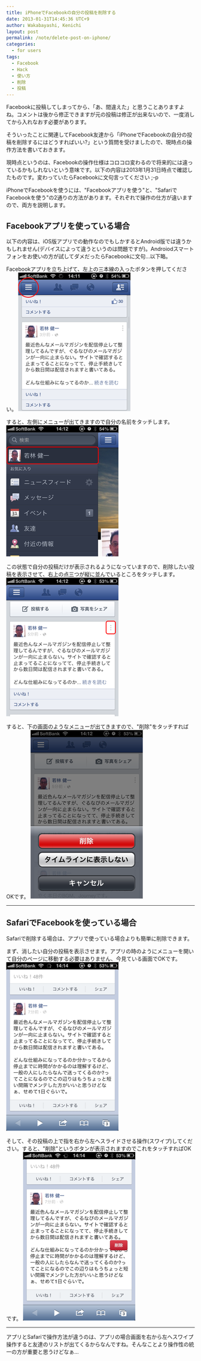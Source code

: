 ```yaml
---
title: iPhoneでFacebookの自分の投稿を削除する
date: 2013-01-31T14:45:36 UTC+9
author: Wakabayashi, Kenichi
layout: post
permalink: /note/delete-post-on-iphone/
categories:
  - for users
tags:
  - Facebook
  - Hack
  - 使い方
  - 削除
  - 投稿
---
```

Facebookに投稿してしまってから、「あ、間違えた」と思うことありますよね。コメントは後から修正できますが元の投稿は修正が出来ないので、一度消してから入れなおす必要があります。

そういったことに関連してFacebook友達から「iPhoneでFacebookの自分の投稿を削除するにはどうすればいい?」という質問を受けましたので、現時点の操作方法を書いておきます。

現時点というのは、Facebookの操作仕様はコロコロ変わるので将来的には違っているかもしれないという意味です。以下の内容は2013年1月31日時点で確認したものです。変わっていたらFacebookに文句言ってください ;-p

iPhoneでFacebookを使うには、"Facebookアプリを使う"と、"SafariでFacebookを使う"の2通りの方法があります。それぞれで操作の仕方が違いますので、両方を説明します。

## Facebookアプリを使っている場合
以下の内容は、iOS版アプリでの動作なのでもしかするとAndroid版では違うかもしれません(デバイスによって違うというのは問題ですが)。Androiodスマートフォンをお使いの方が試してダメだったらFacebookに文句...以下略。

Facebookアプリを立ち上げて、左上の三本線の入ったボタンを押してください。
![001](/assets/images/2013/01/001.png)

すると、左側にメニューが出てきますので自分の名前をタッチします。
![002](/assets/images/2013/01/002.png)

この状態で自分の投稿だけが表示されるようになっていますので、削除したい投稿を表示させて、右上の点三つが縦に並んでいるところをタッチします。
![003](/assets/images/2013/01/003.png)

すると、下の画面のようなメニューが出てきますので、"削除"をタッチすればOKです。
![004](/assets/images/2013/01/004.png)

- - -
## SafariでFacebookを使っている場合
Safariで削除する場合は、アプリで使っている場合よりも簡単に削除できます。

まず、消したい自分の投稿を表示させます。アプリの時のようにメニューを開いて自分のページに移動する必要はありません、今見ている画面でOKです。
![005](/assets/images/2013/01/005.png)

そして、その投稿の上で指を右から左へスライドさせる操作(スワイプ)してください。すると、"削除"というボタンが表示されますのでこれをタッチすればOKです。
![006](/assets/images/2013/01/006.png)

- - -
アプリとSafariで操作方法が違うのは、アプリの場合画面を右から左へスワイプ操作すると友達のリストが出てくるからなんですね。そんなことより操作性の統一の方が重要と思うけどなぁ...
